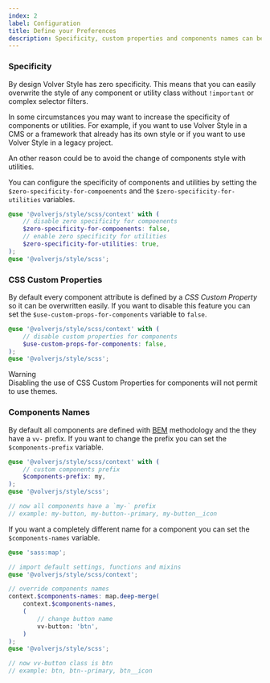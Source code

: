 ```yaml
---
index: 2
label: Configuration
title: Define your Preferences
description: Specificity, custom properties and components names can be configured as you want.
---
```


### Specificity
By design Volver Style has zero specificity. This means that you can easily overwrite the style of any component or utility class without `!important` or complex selector filters.

In some circumstances you may want to increase the specificity of components or utilities. For example, if you want to use Volver Style in a CMS or a framework that already has its own style or if you want to use Volver Style in a legacy project.

An other reason could be to avoid the change of components style with utilities.

You can configure the specificity of components and utilities by setting the `$zero-specificity-for-compoenents` and the `$zero-specificity-for-utilities` variables.

```scss
@use '@volverjs/style/scss/context' with (
	// disable zero specificity for compoenents
	$zero-specificity-for-compoenents: false,
	// enable zero specificity for utilities
	$zero-specificity-for-utilities: true,
);
@use '@volverjs/style/scss';
```


### CSS Custom Properties
By default every component attribute is defined by a *CSS Custom Property* so it can be overwritten easily. If you want to disable this feature you can set the `$use-custom-props-for-components` variable to `false`.

```scss
@use '@volverjs/style/scss/context' with (
	// disable custom properties for components
	$use-custom-props-for-components: false,
);
@use '@volverjs/style/scss';
```

<div class="vv-alert vv-alert--callout vv-alert--warning mb-lg">
    <div class="vv-alert__title">Warning</div>
    <div class="vv-alert__content">
        Disabling the use of CSS Custom Properties for components will not permit to use themes.
    </div>
</div>


### Components Names
By default all components are defined with [BEM](https://getbem.com/) methodology and the they have a `vv-` prefix. If you want to change the prefix you can set the `$components-prefix` variable.

```scss
@use '@volverjs/style/scss/context' with (
	// custom components prefix
	$components-prefix: my,
);
@use '@volverjs/style/scss';

// now all components have a `my-` prefix
// example: my-button, my-button--primary, my-button__icon
```

If you want a completely different name for a component you can set the `$components-names` variable.

```scss
@use 'sass:map';

// import default settings, functions and mixins
@use '@volverjs/style/scss/context';

// override components names
context.$components-names: map.deep-merge(
	context.$components-names,
	(
		// change button name
		vv-button: 'btn',
	)
);
@use '@volverjs/style/scss';

// now vv-button class is btn
// example: btn, btn--primary, btn__icon
```
